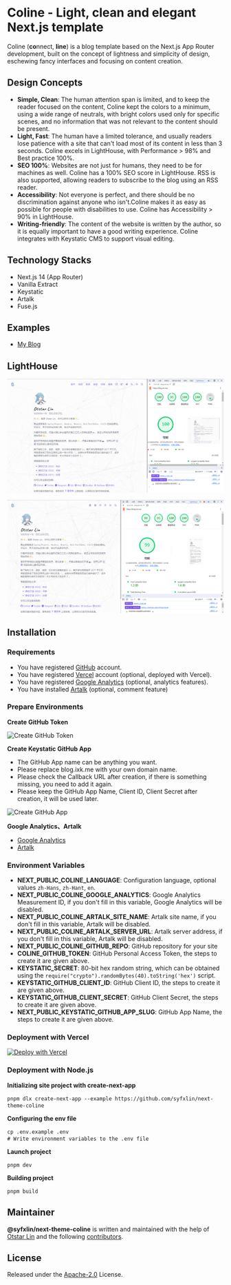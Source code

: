 # Coline - Light, clean and elegant Next.js template

Coline (**co**nnect, **line**) is a blog template based on the Next.js App Router development, built on the concept of lightness and simplicity of design, eschewing fancy interfaces and focusing on content creation.

## Design Concepts

- **Simple, Clean**: The human attention span is limited, and to keep the reader focused on the content, Coline kept the colors to a minimum, using a wide range of neutrals, with bright colors used only for specific scenes, and no information that was not relevant to the content should be present.
- **Light, Fast**: The human have a limited tolerance, and usually readers lose patience with a site that can't load most of its content in less than 3 seconds. Coline excels in LightHouse, with Performance > 98% and Best practice 100%.
- **SEO 100%**: Websites are not just for humans, they need to be for machines as well. Coline has a 100% SEO score in LightHouse. RSS is also supported, allowing readers to subscribe to the blog using an RSS reader.
- **Accessibility**: Not everyone is perfect, and there should be no discrimination against anyone who isn't.Coline makes it as easy as possible for people with disabilities to use. Coline has Accessibility > 90% in LightHouse.
- **Writing-friendly**: The content of the website is written by the author, so it is equally important to have a good writing experience. Coline integrates with Keystatic CMS to support visual editing.

## Technology Stacks

- Next.js 14 (App Router)
- Vanilla Extract
- Keystatic
- Artalk
- Fuse.js

## Examples

- [My Blog](https://blog.ixk.me)

## LightHouse

![Desktop Benchmark](https://github.com/syfxlin/static/raw/master/next-theme-coline/desktop-benchmark.2880x1505.png)

![Mobile Benchmark](https://github.com/syfxlin/static/raw/master/next-theme-coline/mobile-benchmark.2880x1505.png)

## Installation

### Requirements

- You have registered [GitHub](https://github.com/) account.
- You have registered [Vercel](https://vercel.com) account (optional, deployed with Vercel).
- You have registered [Google Analytics](https://analytics.google.com/) (optional, analytics features).
- You have installed [Artalk](https://github.com/ArtalkJS/Artalk) (optional, comment feature)

### Prepare Environments

**Create GitHub Token**

![Create GitHub Token](https://github.com/syfxlin/static/raw/master/next-theme-coline/create-github-token.2853x1564.gif)

**Create Keystatic GitHub App**

- The GitHub App name can be anything you want.
- Please replace blog.ixk.me with your own domain name.
- Please check the Callback URL after creation, if there is something missing, you need to add it again.
- Please keep the GitHub App Name, Client ID, Client Secret after creation, it will be used later.

![Create GitHub App](https://github.com/syfxlin/static/raw/master/next-theme-coline/create-github-app.2853x1564.gif)

**Google Analytics、Artalk**

- [Google Analytics](https://analytics.google.com)
- [Artalk](https://artalk.js.org)

### Environment Variables

- **NEXT_PUBLIC_COLINE_LANGUAGE**: Configuration language, optional values `zh-Hans`, `zh-Hant`, `en`.
- **NEXT_PUBLIC_COLINE_GOOGLE_ANALYTICS**: Google Analytics Measurement ID, if you don't fill in this variable, Google Analytics will be disabled.
- **NEXT_PUBLIC_COLINE_ARTALK_SITE_NAME**: Artalk site name, if you don't fill in this variable, Artalk will be disabled.
- **NEXT_PUBLIC_COLINE_ARTALK_SERVER_URL**: Artalk server address, if you don't fill in this variable, Artalk will be disabled.
- **NEXT_PUBLIC_COLINE_GITHUB_REPO**: GitHub repository for your site
- **COLINE_GITHUB_TOKEN**: GitHub Personal Access Token, the steps to create it are given above.
- **KEYSTATIC_SECRET**: 80-bit hex random string, which can be obtained using the `require("crypto").randomBytes(40).toString('hex')` script.
- **KEYSTATIC_GITHUB_CLIENT_ID**: GitHub Client ID, the steps to create it are given above.
- **KEYSTATIC_GITHUB_CLIENT_SECRET**: GitHub Client Secret, the steps to create it are given above.
- **NEXT_PUBLIC_KEYSTATIC_GITHUB_APP_SLUG**: GitHub App Name, the steps to create it are given above.

### Deployment with Vercel

[![Deploy with Vercel](https://vercel.com/button)](https://vercel.com/new/clone?repository-url=https%3A%2F%2Fgithub.com%2Fsyfxlin%2Fnext-theme-coline&env=NEXT_PUBLIC_COLINE_LANGUAGE,NEXT_PUBLIC_COLINE_GOOGLE_ANALYTICS,NEXT_PUBLIC_COLINE_ARTALK_SITE_NAME,NEXT_PUBLIC_COLINE_ARTALK_SERVER_URL,NEXT_PUBLIC_COLINE_GITHUB_REPO,COLINE_GITHUB_TOKEN,KEYSTATIC_SECRET,KEYSTATIC_GITHUB_CLIENT_ID,KEYSTATIC_GITHUB_CLIENT_SECRET,NEXT_PUBLIC_KEYSTATIC_GITHUB_APP_SLUG&project-name=blog&repository-name=blog)

### Deployment with Node.js

**Initializing site project with create-next-app**

```shell
pnpm dlx create-next-app --example https://github.com/syfxlin/next-theme-coline
```

**Configuring the env file**

```shell
cp .env.example .env
# Write environment variables to the .env file
```

**Launch project**

```shell
pnpm dev
```

**Building project**

```shell
pnpm build
```

## Maintainer

**@syfxlin/next-theme-coline** is written and maintained with the help of [Otstar Lin](https://github.com/syfxlin) and the following [contributors](https://github.com/syfxlin/next-theme-coline/graphs/contributors).

## License

Released under the [Apache-2.0](https://opensource.org/licenses/Apache-2.0) License.

